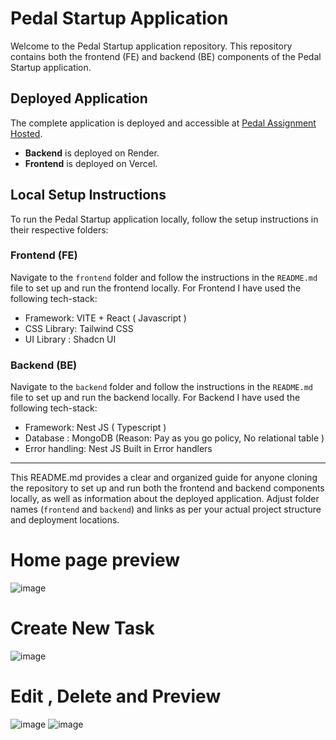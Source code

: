 # Pedal Startup Application

Welcome to the Pedal Startup application repository. This repository contains both the frontend (FE) and backend (BE) components of the Pedal Startup application.

## Deployed Application

The complete application is deployed and accessible at [Pedal Assignment Hosted](https://pedal-startup.vercel.app/).

- **Backend** is deployed on Render.
- **Frontend** is deployed on Vercel.

## Local Setup Instructions

To run the Pedal Startup application locally, follow the setup instructions in their respective folders:

### Frontend (FE)

Navigate to the `frontend` folder and follow the instructions in the `README.md` file to set up and run the frontend locally.
For Frontend I have used the following tech-stack:
- Framework: VITE + React ( Javascript )
- CSS Library: Tailwind CSS
- UI Library : Shadcn UI

### Backend (BE)

Navigate to the `backend` folder and follow the instructions in the `README.md` file to set up and run the backend locally.
For Backend I have used the following tech-stack:
- Framework: Nest JS ( Typescript )
- Database :  MongoDB (Reason:  Pay as you go policy, No relational table )
- Error handling: Nest JS Built in Error handlers
---

This README.md provides a clear and organized guide for anyone cloning the repository to set up and run both the frontend and backend components locally, as well as information about the deployed application. Adjust folder names (`frontend` and `backend`) and links as per your actual project structure and deployment locations.

# Home page preview
![image](https://github.com/AsijitM/pedal_startup/assets/74970659/1ef547ea-f073-45a1-a664-1da96878b645)

# Create New Task
![image](https://github.com/AsijitM/pedal_startup/assets/74970659/cb4b03c4-708f-4916-8442-3d252fb34dc0)

# Edit , Delete and Preview
![image](https://github.com/AsijitM/pedal_startup/assets/74970659/94672a73-4b8c-4894-99a7-33804e174ca2)
![image](https://github.com/AsijitM/pedal_startup/assets/74970659/1f82096e-25a1-4597-9067-ba13d4511261)


